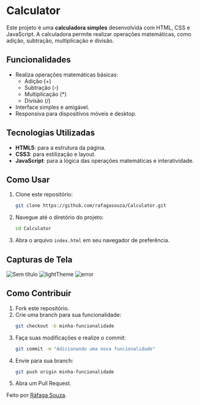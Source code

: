 # Calculator

Este projeto é uma **calculadora simples** desenvolvida com HTML, CSS e JavaScript. A calculadora permite realizar operações matemáticas, como adição, subtração, multiplicação e divisão.

## Funcionalidades
- Realiza operações matemáticas básicas:
  - Adição (+)
  - Subtração (-)
  - Multiplicação (*)
  - Divisão (/)
- Interface simples e amigável.
- Responsiva para dispositivos móveis e desktop.

## Tecnologias Utilizadas
- **HTML5**: para a estrutura da página.
- **CSS3**: para estilização e layout.
- **JavaScript**: para a lógica das operações matemáticas e interatividade.

## Como Usar
1. Clone este repositório:
   ```bash
   git clone https://github.com/rafagasouza/Calculator.git
   ```
2. Navegue até o diretório do projeto:
   ```bash
   cd Calculator
   ```
3. Abra o arquivo `index.html` em seu navegador de preferência.

## Capturas de Tela
![Sem título](https://github.com/user-attachments/assets/b5f74ef1-5e68-4f61-a519-6a79cbd45a43)
![lightTheme](https://github.com/user-attachments/assets/e7f28de2-fa2d-4806-bc72-224269e7af66)
![error](https://github.com/user-attachments/assets/08dc1d66-9083-4dab-b068-bf65004463cb)


## Como Contribuir
1. Fork este repositório.
2. Crie uma branch para sua funcionalidade:
   ```bash
   git checkout -b minha-funcionalidade
   ```
3. Faça suas modificações e realize o commit:
   ```bash
   git commit -m "Adicionando uma nova funcionalidade"
   ```
4. Envie para sua branch:
   ```bash
   git push origin minha-funcionalidade
   ```
5. Abra um Pull Request.

Feito por [Ráfaga Souza](https://github.com/rafagasouza).

